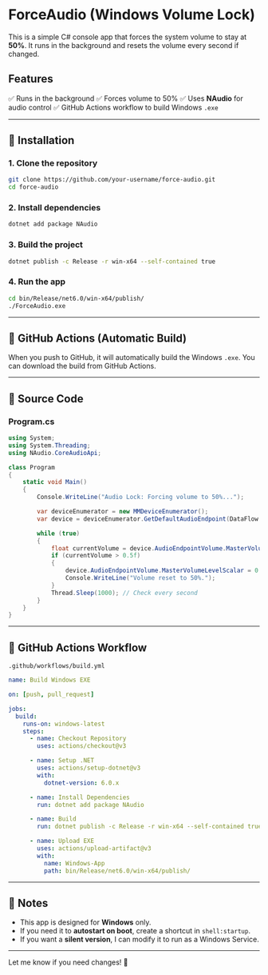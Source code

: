 # ForceAudio (Windows Volume Lock)

This is a simple C# console app that forces the system volume to stay at **50%**. It runs in the background and resets the volume every second if changed.

## Features
✅ Runs in the background
✅ Forces volume to 50%
✅ Uses **NAudio** for audio control
✅ GitHub Actions workflow to build Windows `.exe`

---

## 📌 Installation

### **1. Clone the repository**
```sh
git clone https://github.com/your-username/force-audio.git
cd force-audio
```

### **2. Install dependencies**
```sh
dotnet add package NAudio
```

### **3. Build the project**
```sh
dotnet publish -c Release -r win-x64 --self-contained true
```

### **4. Run the app**
```sh
cd bin/Release/net6.0/win-x64/publish/
./ForceAudio.exe
```

---

## 📌 GitHub Actions (Automatic Build)
When you push to GitHub, it will automatically build the Windows `.exe`. You can download the build from GitHub Actions.

---

## 📌 Source Code

### **Program.cs**
```csharp
using System;
using System.Threading;
using NAudio.CoreAudioApi;

class Program
{
    static void Main()
    {
        Console.WriteLine("Audio Lock: Forcing volume to 50%...");

        var deviceEnumerator = new MMDeviceEnumerator();
        var device = deviceEnumerator.GetDefaultAudioEndpoint(DataFlow.Render, Role.Multimedia);

        while (true)
        {
            float currentVolume = device.AudioEndpointVolume.MasterVolumeLevelScalar;
            if (currentVolume > 0.5f)
            {
                device.AudioEndpointVolume.MasterVolumeLevelScalar = 0.5f;
                Console.WriteLine("Volume reset to 50%.");
            }
            Thread.Sleep(1000); // Check every second
        }
    }
}
```

---

## 📌 GitHub Actions Workflow

`.github/workflows/build.yml`
```yaml
name: Build Windows EXE

on: [push, pull_request]

jobs:
  build:
    runs-on: windows-latest
    steps:
      - name: Checkout Repository
        uses: actions/checkout@v3

      - name: Setup .NET
        uses: actions/setup-dotnet@v3
        with:
          dotnet-version: 6.0.x

      - name: Install Dependencies
        run: dotnet add package NAudio

      - name: Build
        run: dotnet publish -c Release -r win-x64 --self-contained true

      - name: Upload EXE
        uses: actions/upload-artifact@v3
        with:
          name: Windows-App
          path: bin/Release/net6.0/win-x64/publish/
```

---

## 📌 Notes
- This app is designed for **Windows** only.
- If you need it to **autostart on boot**, create a shortcut in `shell:startup`.
- If you want a **silent version**, I can modify it to run as a Windows Service.

---

Let me know if you need changes! 🚀
